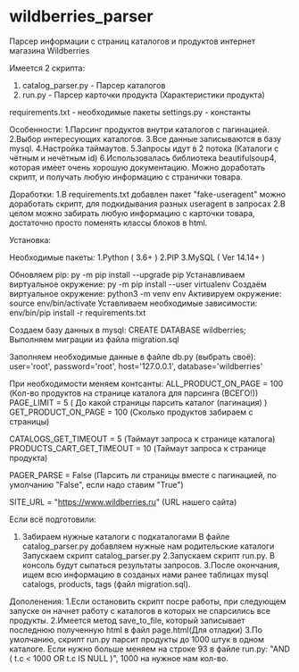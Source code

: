 # wildberries_parser

Парсер информации с страниц каталогов и продуктов интернет магазина Wildberries

Имеется 2 скрипта:
1. catalog_parser.py - Парсер каталогов
2. run.py - Парсер карточки продукта (Характеристики продукта)

requirements.txt - необходимые пакеты
settings.py - константы

Особенности:
1.Парсинг продуктов внутри каталогов с пагинацией. 
2.Выбор интересующих каталогов.
3.Все данные записываются в базу mysql.
4.Настройка таймаутов.
5.Запросы идут в 2 потока (Каталоги с чётным и нечётным id)
6.Использовалась библиотека beautifulsoup4, которая имеет очень хорошую документацию. Можно доработать скрипт, и получать любую информацию с странички товара.

Доработки:
1.В requirements.txt добавлен пакет "fake-useragent" можно доработать скрипт, для подкидывания разных useragent в запросах
2.В целом можно забирать любую информацию с карточки товара, достаточно просто поменять классы блоков в html.

Установка:

Необходимые пакеты:
1.Python ( 3.6+ )
2.PIP
3.MySQL ( Ver 14.14+ )

Обновляем pip:
  	py -m pip install --upgrade pip
Устанавливаем виртуальное окружение:
  	py -m pip install --user virtualenv
Создаём виртуальное окружение:
  	python3 -m venv env
Активируем окружение:
  	source env/bin/activate
Уставливаем необходимые зависимости:
	env/bin/pip install -r requirements.txt

Создаем базу данных в mysql:
	CREATE DATABASE wildberries;
Выполняем миграции из файла migration.sql

Заполняем необходимые данные в файле db.py (выбрать своё):
user='root', 
password='root',
host='127.0.0.1',
database='wildberries'

При необходимости меняем контсанты:
ALL_PRODUCT_ON_PAGE = 100 (Кол-во продуктов на странице каталога для парсинга (ВСЕГО!))
PAGE_LIMIT = 5 ( До какой страницы парсить каталог (пагинация) )
GET_PRODUCT_ON_PAGE = 100 (Сколько продуктов забираем с страницы)

CATALOGS_GET_TIMEOUT = 5 (Таймаут запроса к странице каталога)
PRODUCTS_CART_GET_TIMEOUT = 10 (Таймаут запроса к странице продукта)

PAGER_PARSE = False (Парсить ли страницы вместе с пагинацией, по умолчанию "False", если надо ставим "True")

SITE_URL = "https://www.wildberries.ru" (URL нашего сайта)

Если всё подготовили:
1. Забираем нужные каталоги с подкаталогами
В файле catalog_parser.py добавляем нужные нам родительские каталоги
Запускаем скрипт catalog_parser.py
2.Запускаем скрипт run.py. В консоль будут сыпаться результаты запросов.
3.После окончания, ищем всю информацию в созданых нами ранее таблицах mysql catalogs, products, tags (файл migration.sql).

Дополенения:
1.Если остановить скрипт посре работы, при следующем запуске он начнет работу с каталогов в которых не спарсились все продукты.
2.Имеется метод save_to_file, который записывает последнюю полученную html в файл page.html(Для отладки)
3.По умолчанию, скрипт run.py парсит продукты до 1000 штук в одном каталоге. Если нужно больше меняем на строке 93 в файле run.py:	"AND ( t.c < 1000 OR t.c IS NULL )", 1000 на нужное нам кол-во.


